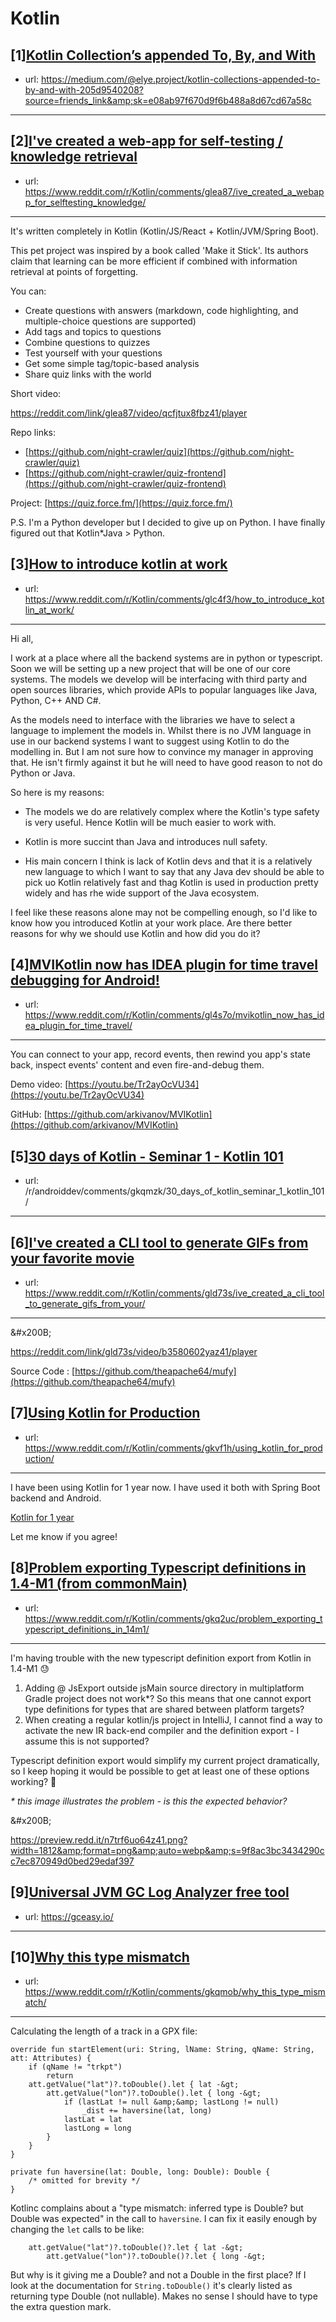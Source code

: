 # Kotlin
## [1][Kotlin Collection’s appended To, By, and With](https://www.reddit.com/r/Kotlin/comments/glc1a7/kotlin_collections_appended_to_by_and_with/)
- url: https://medium.com/@elye.project/kotlin-collections-appended-to-by-and-with-205d9540208?source=friends_link&amp;sk=e08ab97f670d9f6b488a8d67cd67a58c
---

## [2][I've created a web-app for self-testing / knowledge retrieval](https://www.reddit.com/r/Kotlin/comments/glea87/ive_created_a_webapp_for_selftesting_knowledge/)
- url: https://www.reddit.com/r/Kotlin/comments/glea87/ive_created_a_webapp_for_selftesting_knowledge/
---
It's written completely in Kotlin (Kotlin/JS/React + Kotlin/JVM/Spring Boot).

This pet project was inspired by a book called 'Make it Stick'. Its authors claim that learning can be more efficient if combined with information retrieval at points of forgetting.

You can:

* Create questions with answers (markdown, code highlighting, and multiple-choice questions are supported)
* Add tags and topics to questions
* Combine questions to quizzes
* Test yourself with your questions
* Get some simple tag/topic-based analysis
* Share quiz links with the world

Short video:

https://reddit.com/link/glea87/video/qcfjtux8fbz41/player

Repo links:

* [https://github.com/night-crawler/quiz](https://github.com/night-crawler/quiz)
* [https://github.com/night-crawler/quiz-frontend](https://github.com/night-crawler/quiz-frontend)

Project: [https://quiz.force.fm/](https://quiz.force.fm/)

P.S. I'm a Python developer but I decided to give up on Python. I have finally figured out that Kotlin\*Java &gt; Python.
## [3][How to introduce kotlin at work](https://www.reddit.com/r/Kotlin/comments/glc4f3/how_to_introduce_kotlin_at_work/)
- url: https://www.reddit.com/r/Kotlin/comments/glc4f3/how_to_introduce_kotlin_at_work/
---
Hi all,

I work at a place where all the backend systems are in python or typescript. Soon we will be setting up a new project that will be one of our core systems. The models we develop will be interfacing with third party and open sources libraries, which provide APIs to popular languages like Java, Python, C++ AND C#.

As the models need to interface with the libraries  we have to select a language to implement the models in. Whilst there is no JVM language in use in our backend systems I want to suggest using Kotlin to do the modelling in. But I am not sure how to convince my manager in approving that. He isn't firmly against it but he will need to have good reason to not do Python or Java. 

So here is my reasons:

* The models we do are relatively complex where the Kotlin's type safety is very useful. Hence Kotlin will be much easier to work with. 

* Kotlin is more succint than Java and introduces null safety. 

* His main concern I think is lack of Kotlin devs and that it is a relatively new language to which I want to say that any Java dev should be able to pick uo Kotlin relatively fast and thag Kotlin is used in production pretty widely and has rhe wide support of the Java ecosystem. 

I feel like these reasons alone may not be compelling enough, so I'd like to know how you introduced Kotlin at your work place. Are there better reasons for why we should use Kotlin and how did you do it?
## [4][MVIKotlin now has IDEA plugin for time travel debugging for Android!](https://www.reddit.com/r/Kotlin/comments/gl4s7o/mvikotlin_now_has_idea_plugin_for_time_travel/)
- url: https://www.reddit.com/r/Kotlin/comments/gl4s7o/mvikotlin_now_has_idea_plugin_for_time_travel/
---
You can connect to your app, record events, then rewind you app's state back, inspect events' content and even fire-and-debug them.

Demo video: [https://youtu.be/Tr2ayOcVU34](https://youtu.be/Tr2ayOcVU34)

GitHub: [https://github.com/arkivanov/MVIKotlin](https://github.com/arkivanov/MVIKotlin)
## [5][30 days of Kotlin - Seminar 1 - Kotlin 101](https://www.reddit.com/r/Kotlin/comments/gkzooh/30_days_of_kotlin_seminar_1_kotlin_101/)
- url: /r/androiddev/comments/gkqmzk/30_days_of_kotlin_seminar_1_kotlin_101/
---

## [6][I've created a CLI tool to generate GIFs from your favorite movie](https://www.reddit.com/r/Kotlin/comments/gld73s/ive_created_a_cli_tool_to_generate_gifs_from_your/)
- url: https://www.reddit.com/r/Kotlin/comments/gld73s/ive_created_a_cli_tool_to_generate_gifs_from_your/
---
&amp;#x200B;

https://reddit.com/link/gld73s/video/b3580602yaz41/player

Source Code  : [https://github.com/theapache64/mufy](https://github.com/theapache64/mufy)
## [7][Using Kotlin for Production](https://www.reddit.com/r/Kotlin/comments/gkvf1h/using_kotlin_for_production/)
- url: https://www.reddit.com/r/Kotlin/comments/gkvf1h/using_kotlin_for_production/
---
I have been using Kotlin for 1 year now. I have used it both with Spring Boot backend and Android.

[Kotlin for 1 year](https://link.medium.com/VJHDqswkx6)

Let me know if you agree!
## [8][Problem exporting Typescript definitions in 1.4-M1 (from commonMain)](https://www.reddit.com/r/Kotlin/comments/gkq2uc/problem_exporting_typescript_definitions_in_14m1/)
- url: https://www.reddit.com/r/Kotlin/comments/gkq2uc/problem_exporting_typescript_definitions_in_14m1/
---
I'm having trouble with the new typescript definition export from Kotlin in 1.4-M1 😓

1. Adding @ JsExport outside jsMain source directory in multiplatform Gradle project does not work\*? So this means that one cannot export type definitions for types that are shared between platform targets?
2. When creating a regular kotlin/js project in IntelliJ, I cannot find a way to activate the new  IR back-end compiler and the definition export - I assume this is not supported?

Typescript definition export would simplify my current project dramatically, so I keep hoping it would be possible to get at least one of these options working? 🤞

*\* this image illustrates the problem - is this the expected behavior?*

&amp;#x200B;

https://preview.redd.it/n7trf6uo64z41.png?width=1812&amp;format=png&amp;auto=webp&amp;s=9f8ac3bc3434290cc7ec870949d0bed29edaf397
## [9][Universal JVM GC Log Analyzer free tool](https://www.reddit.com/r/Kotlin/comments/gkp4v0/universal_jvm_gc_log_analyzer_free_tool/)
- url: https://gceasy.io/
---

## [10][Why this type mismatch](https://www.reddit.com/r/Kotlin/comments/gkqmob/why_this_type_mismatch/)
- url: https://www.reddit.com/r/Kotlin/comments/gkqmob/why_this_type_mismatch/
---
Calculating the length of a track in a GPX file:

    override fun startElement(uri: String, lName: String, qName: String, att: Attributes) {
        if (qName != "trkpt")
            return
        att.getValue("lat")?.toDouble().let { lat -&gt;
            att.getValue("lon")?.toDouble().let { long -&gt;
                if (lastLat != null &amp;&amp; lastLong != null)
                    _dist += haversine(lat, long)
                lastLat = lat
                lastLong = long
            }
        }
    }

    private fun haversine(lat: Double, long: Double): Double {
        /* omitted for brevity */
    }

Kotlinc complains about a "type mismatch: inferred type is Double? but Double was expected" in the call to `haversine`. I can fix it easily enough by changing the `let` calls to be like:

        att.getValue("lat")?.toDouble()?.let { lat -&gt;
            att.getValue("lon")?.toDouble()?.let { long -&gt;

But why is it giving me a Double? and not a Double in the first place? If I look at the documentation for `String.toDouble()` it's clearly listed as returning type Double (not nullable). Makes no sense I should have to type the extra question mark.
